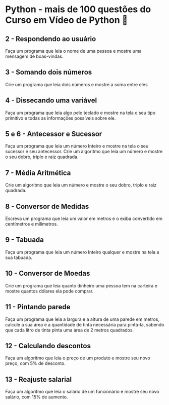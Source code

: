 # Python - mais de 100 questões do Curso em Vídeo de Python :snake:

## 2 - Respondendo ao usuário
Faça um programa que leia o nome de uma pessoa e mostre uma mensagem de boas-vindas.

## 3 - Somando dois números
Crie um programa que leia dois números e mostre a soma entre eles

## 4 - Dissecando uma variável
Faça um programa que leia algo pelo teclado e mostre na tela o seu tipo primitivo e todas as informações possíveis sobre ele.

## 5 e 6 - Antecessor e Sucessor
Faça um programa que leia um número Inteiro e mostre na tela o seu sucessor e seu antecessor.
Crie um algoritmo que leia um número e mostre o seu dobro, triplo e raiz quadrada.

## 7 - Média Aritmética
Crie um algoritmo que leia um número e mostre o seu dobro, triplo e raiz quadrada.

## 8 - Conversor de Medidas
Escreva um programa que leia um valor em metros e o exiba convertido em centímetros e milímetros.

## 9 - Tabuada
Faça um programa que leia um número Inteiro qualquer e mostre na tela a sua tabuada.

## 10 - Conversor de Moedas
Crie um programa que leia quanto dinheiro uma pessoa tem na carteira e mostre quantos dólares ela pode comprar.

## 11 - Pintando parede
Faça um programa que leia a largura e a altura de uma parede em metros, calcule a sua área e a quantidade de tinta necessária para pintá-la, sabendo que cada litro de tinta pinta uma área de 2 metros quadrados.

## 12 - Calculando descontos
Faça um algoritmo que leia o preço de um produto e mostre seu novo preço, com 5% de desconto.

## 13 - Reajuste salarial
Faça um algoritmo que leia o salário de um funcionário e mostre seu novo salário, com 15% de aumento.
